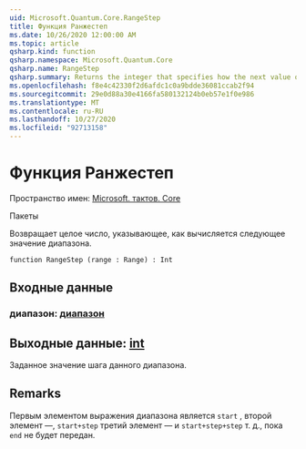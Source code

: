 ```yaml
---
uid: Microsoft.Quantum.Core.RangeStep
title: Функция Ранжестеп
ms.date: 10/26/2020 12:00:00 AM
ms.topic: article
qsharp.kind: function
qsharp.namespace: Microsoft.Quantum.Core
qsharp.name: RangeStep
qsharp.summary: Returns the integer that specifies how the next value of a range is calculated.
ms.openlocfilehash: f8e4c42330f2d6afdc1c0a9bdde36081ccab2f94
ms.sourcegitcommit: 29e0d88a30e4166fa580132124b0eb57e1f0e986
ms.translationtype: MT
ms.contentlocale: ru-RU
ms.lasthandoff: 10/27/2020
ms.locfileid: "92713158"
---
```

# <a name="rangestep-function"></a>Функция Ранжестеп

Пространство имен: [Microsoft. тактов. Core](xref:Microsoft.Quantum.Core)

Пакеты [](https://nuget.org/packages/)


Возвращает целое число, указывающее, как вычисляется следующее значение диапазона.

```qsharp
function RangeStep (range : Range) : Int
```


## <a name="input"></a>Входные данные

### <a name="range--range"></a>диапазон: [диапазон](xref:microsoft.quantum.lang-ref.range)





## <a name="output--int"></a>Выходные данные: [int](xref:microsoft.quantum.lang-ref.int)

Заданное значение шага данного диапазона.

## <a name="remarks"></a>Remarks

Первым элементом выражения диапазона является `start` , второй элемент —, `start+step` третий элемент — и `start+step+step` т. д., пока `end` не будет передан.